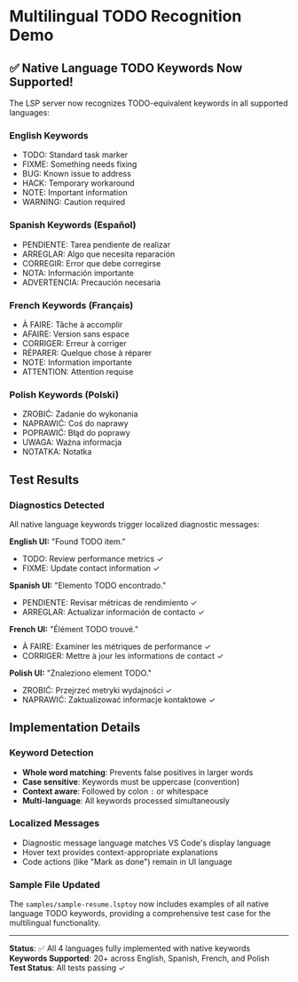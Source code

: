# Multilingual TODO Recognition Demo

## ✅ Native Language TODO Keywords Now Supported!

The LSP server now recognizes TODO-equivalent keywords in all supported languages:

### English Keywords
- TODO: Standard task marker
- FIXME: Something needs fixing
- BUG: Known issue to address  
- HACK: Temporary workaround
- NOTE: Important information
- WARNING: Caution required

### Spanish Keywords (Español)
- PENDIENTE: Tarea pendiente de realizar
- ARREGLAR: Algo que necesita reparación
- CORREGIR: Error que debe corregirse
- NOTA: Información importante
- ADVERTENCIA: Precaución necesaria

### French Keywords (Français)
- À FAIRE: Tâche à accomplir
- AFAIRE: Version sans espace
- CORRIGER: Erreur à corriger
- RÉPARER: Quelque chose à réparer  
- NOTE: Information importante
- ATTENTION: Attention requise

### Polish Keywords (Polski)
- ZROBIĆ: Zadanie do wykonania
- NAPRAWIĆ: Coś do naprawy
- POPRAWIĆ: Błąd do poprawy
- UWAGA: Ważna informacja
- NOTATKA: Notatka

## Test Results

### Diagnostics Detected
All native language keywords trigger localized diagnostic messages:

**English UI:** "Found TODO item."
- TODO: Review performance metrics ✓
- FIXME: Update contact information ✓

**Spanish UI:** "Elemento TODO encontrado."
- PENDIENTE: Revisar métricas de rendimiento ✓
- ARREGLAR: Actualizar información de contacto ✓

**French UI:** "Élément TODO trouvé."
- À FAIRE: Examiner les métriques de performance ✓
- CORRIGER: Mettre à jour les informations de contact ✓

**Polish UI:** "Znaleziono element TODO."
- ZROBIĆ: Przejrzeć metryki wydajności ✓
- NAPRAWIĆ: Zaktualizować informacje kontaktowe ✓

## Implementation Details

### Keyword Detection
- **Whole word matching**: Prevents false positives in larger words
- **Case sensitive**: Keywords must be uppercase (convention)
- **Context aware**: Followed by colon `:` or whitespace
- **Multi-language**: All keywords processed simultaneously

### Localized Messages
- Diagnostic message language matches VS Code's display language
- Hover text provides context-appropriate explanations
- Code actions (like "Mark as done") remain in UI language

### Sample File Updated
The `samples/sample-resume.lsptoy` now includes examples of all native language TODO keywords, providing a comprehensive test case for the multilingual functionality.

---

**Status**: ✅ All 4 languages fully implemented with native keywords  
**Keywords Supported**: 20+ across English, Spanish, French, and Polish  
**Test Status**: All tests passing ✓